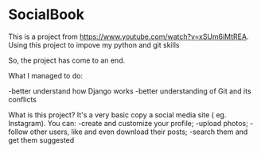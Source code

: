 # SocialBook


This is a project from https://www.youtube.com/watch?v=xSUm6iMtREA.
Using this project to impove my python and git skills


So, the project has come to an end.

What I managed to do:

-better understand how Django works
-better understanding of Git and its conflicts

What is this project? It's a very basic copy a social media site ( eg. Instagram).
You can:
-create and customize your profile;
-upload photos;
-follow other users, like and even download their posts;
-search them and get them suggested
